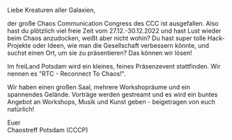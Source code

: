 <p>
    Liebe Kreaturen aller Galaxien,
</p>
<p>
    der große Chaos Communication Congress des CCC ist ausgefallen.
    Also hast du plötzlich viel freie Zeit vom 27.12.-30.12.2022
    und hast Lust wieder beim Chaos anzudocken, weißt aber nicht wohin?
    Du hast super tolle Hack-Projekte oder Ideen, wie man die Gesellschaft verbessern könnte,
    und suchst einen Ort, um sie zu präsentieren? Das können wir lösen!
</p>
<p>
    Im freiLand Potsdam wird ein kleines, feines Präsenzevent stattfinden.
    Wir nennen es "RTC - Reconnect To Chaos!".
</p>
<p>
    Wir haben einen großen Saal,
    mehrere Workshopräume und ein spannendes Gelände. Vorträge werden gestreamt
    und es wird ein buntes Angebot an Workshops, Musik und Kunst geben - beigetragen von euch natürlich!
</p>
<p>
    Euer<br>
    Chaostreff Potsdam (CCCP)
</p>